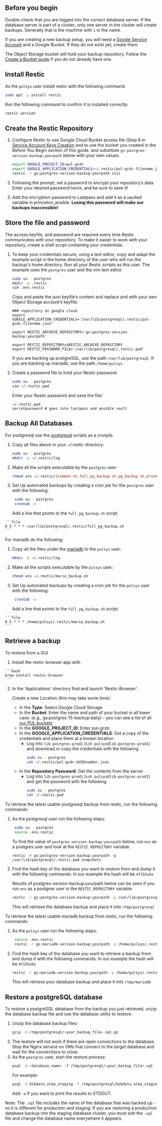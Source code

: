 ## Before you begin

Double-check that you are logged into the correct database server. If the database server is part of a cluster, only one server in the cluster will create backups. Generally that is the machine with `1` in the name.

If you are creating a new backup setup, you will need a [Google Service Account](gce_service_account.md) and a Google Bucket. If they do not exist yet, create them.

The Object Storage bucket will hold your backup repository. Follow the [Create a Bucket guide](gce_bucket.md) if you do not already have one.


## Install Restic

As the `pulsys` user install restic with the following command:

```bash
sudo apt -y install restic
```

Run the following command to confirm it is installed correctly:

```bash
restic version
```

## Create the Restic Repository

1. Configure Restic to use Google Cloud Bucket access file (Step 6 in [Service Account Keys Creation](gce_service_account.md) and to use the bucket you created in the Before You Begin section of this guide. and substitute `gs:postgres-version-backup:yourpath` below with your own values.

    ```bash
    export GOOGLE_PROJECT_ID=pul-gcdc
    export GOOGLE_APPLICATION_CREDENTIALS=~/.restic/pul-gcdc-filename.json
    restic -r gs:postgres-version-backup:yourpath init
    ```
2. Following the prompt, set a password to encrypt your repository’s data. Enter your desired password twice, and be sure to save it! 
3. Add the encryption password to Lastpass and add it as a vaulted variable in princeton_ansible. **Losing this password will make our backups inaccessible!**

## Store the file and password

The access keyfile, and password are required every time Restic communicates with your repository. To make it easier to work with your repository, create a shell script containing your credentials.

  1. To keep your credentials secure, using a text editor, copy and adapt the example script in the home directory of the user who will run the backup's home directory. Run all your Restic scripts as this user. The example uses the `postgres` user and the vim text editor.
       ```bash
       sudo su - postgres
       mkdir -p .restic
       vim .env.restic
       ```
       
     Copy and paste the json keyfile’s content and replace and with your own Object Storage account’s keyfile.

     ```file
     ### repository on google cloud
     export GOOGLE_APPLICATION_CREDENTIALS='/var/lib/postgresql/.restic/pul-gcdc-filename.json'

     export RESTIC_ARCHIVE_REPOSITORY='gs:postgres-version-backup:yourpath'

     export RESTIC_REPOSITORY=$RESTIC_ARCHIVE_REPOSITORY
     export RESTIC_PASSWORD_FILE='/var/lib/postgresql/.restic.pwd'
     ```

     If you are backing up postgreSQL, use the path `/var/lib/postgresql`.
     If you are backing up mariadb, use the path `/home/pulsys`.
    
  2. Create a password file to hold your Restic password:
     ```bash
     sudo su - postgres
     vim ~/.restic.pwd
     ```
     Enter your Rustic password and save the file/
     ```file
     ~/.restic.pwd
     secretpassword # goes into lastpass and ansible vault
     ```
     
## Backup All Databases

For postgresql use the [postgresql](postgresql) scripts as a cronjob. 

  1. Copy all files above in your ~/.restic directory:
     ```bash
     sudo su - postgres
     mkdir -p ~/.restic/log
     ```
  2. Make all the scripts executable by the `postgres` user:
     ```bash
     chmod u+x ~/.restic/{common.sh,full_pg_backup.sh,pg_backup.sh,prune.sh}
     ```

  3. Set Up automated backups by creating a cron job for the `postgres` user with the following:
     ```bash
      sudo su - postgres
      crontab -e
      ```
     Add a line that points to the `full_pg_backup.sh` script

    ```file
    0 5 * * * /var/lib/postgresql/.restic/full_pg_backup.sh
    ```
    
For mariadb do the following:

  1. Copy all the files under the [mariadb](mariadb) to the `pulsys` user:
     ```bash
     mkdir -p ~/.restic/log
     ```
  2. Make all the scripts executable by the `pulsys` user:
     ```bash
     chmod u+x ~/.restic/maria_backup.sh
     ```
  3. Set Up automated backups by creating a cron job for the `pulsys` user with the following:
     ```bash
      crontab -e
      ```
     Add a line that points to the `full_pg_backup.sh` script:

    ```file
    0 5 * * * /home/pulsys/.restic/maria_backup.sh
    ```

## Retrieve a backup

To restore from a GUI 

  1. Install the restic-browser app with 

    ```bash
    brew install restic-browser
    ```

  2. In the 'Applications' directory find and launch 'Restic-Browser'.

     Create a new Location (this may take some time):

       * In the **Type**: Select Google Cloud Storage
       * In the **Bucket**: Enter the name and path of your bucket in all lower case. (e.g., gs:postgres-15-backup:daily) - you can see a list of all [our PUL buckets](https://console.cloud.google.com/storage/browser)
       * In the **GOOGLE_PROJECT_ID**: Enter pul-gcdc
       * In the **GOOGLE_APPLICATION_CREDENTIALS**: Get a copy of the credentials and place them at a known location
         * Log into `lib-postgres-prod1` (`ssh pulsys@lib-postgres-prod1`) and download or copy the credentials with the following
           ```bash
           sudo su - postgres
           cat ~/.restic/pul-gcdc-UUIDnumber.json
           ```
       * In the **Repository Password**: Get the contents from the server
         * Log into `lib-postgres-prod1` (`ssh pulsys@lib-postgres-prod1`) and get the password with the following
           ```bash
           sudo su - postgres
           cat ~/.restic.pwd
           ```

To retrieve the latest usable postgresql backup from restic, run the following commands:

  1. As the postgresql user run the following steps:
     ```bash
      sudo su - postgres
      source .env.restic
     ``` 
      To find the value of `postgres-version-backup:yourpath` below, run `env` as a postgres user and look at the `RESTIC_REPOSITORY` variable.
     
      `restic -r gs:postgres-version-backup:yourpath -p /var/lib/postgresql/.restic.pwd snapshots`
      
      
  2. Find the hash key of the database you want to restore from and dump it with the following commands. In our example the hash will be `4f155a5e`

     Results of postgres-version-backup:yourpath below can be seen if you run `env` as a postgres user in the `RESTIC_REPOSITORY` variable
     ```bash
     restic -r gs:postgres-version-backup:yourpath -p /var/lib/postgresql/.restic.pwd restore 4f155a5e -t /tmp
     ```
     This will retrieve the database backup and place it into `/tmp/postgresql`

To retrieve the latest usable mariadb backup from restic, run the following commands:

  1. As the `pulsys` user run the following steps:
     ```bash
      source .env.restic
      restic -r gs:mariadb-version-backup:yourpath -p /home/pulsys/.restic.pwd snapshots
      ```
  2. Find the hash key of the database you want to retrieve a backup from and dump it with the following commands. In our example the hash will be `4f155a5e`
     ```bash
     restic -r gs:mariadb-version-backup:yourpath -p /home/pulsys/.restic.pwd restore 4f155a5e -t /tmp
     ```
     This will retrieve your database backup and place it into `/tmp/mariadb`

## Restore a postgreSQL database
To restore a postgreSQL database from the backup you just retrieved, unzip the database backup file and use the database utility to restore:

  1. Unzip the database backup files:
     ```bash
     gzip -d /tmp/postgresql/<your_backup_file>.sql.gz
     ```
  2. The restore will not work if there are open connections to the database. Stop the Nginx service on VMs that connect to the target database and wait for the connections to close.
  3. As the `postgres` user, start the restore process:
     ```bash
     psql -d <database_name> -f /tmp/postgresql/<your_backup_file>.sql
     ```
     For example:
     ```bash
     psql -d bibdata_alma_staging -f /tmp/postgresql/bibdata_alma_staging.sql
     ```
     Add `-a` if you want to print the results to STDOUT.
     
Note: The `.sql` file includes the name of the database that was backed up - so it is different for production and staging. If you are restoring a production database backup into the staging database cluster, you must edit the `.sql` file and change the database name everywhere it appears.
